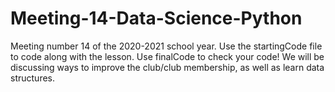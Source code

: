 # Meeting-14-Data-Science-Python
Meeting number 14 of the 2020-2021 school year. Use the startingCode file to code along with the lesson. Use finalCode to check your code! We will be discussing ways to improve the club/club membership, as well as learn data structures. 
